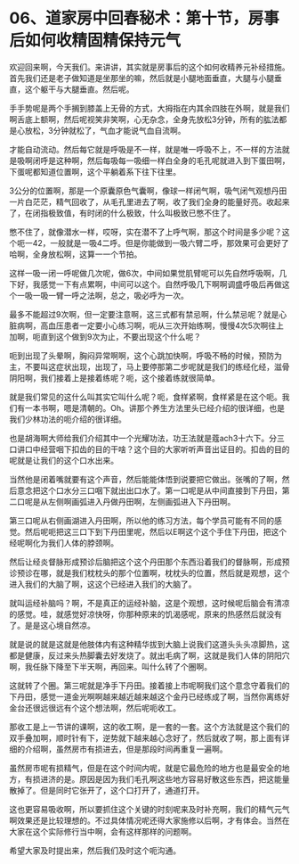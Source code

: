 # 06、道家房中回春秘术：第十节，房事后如何收精固精保持元气

欢迎回来啊，今天我们。来讲讲，其实就是房事后的这个如何收精养元补经措施。首先我们还是老子做知道是坐那坐的嘛，然后就是小腿地面垂直，大腿与小腿垂直，这个躯干与大腿垂直。然后呢。

手手势呢是两个手搁到膝盖上无骨的方式，大拇指在内其余四肢在外啊，就是我们啊舌底上额啊，然后呢视笑非笑啊，心无杂念，全身先放松3分钟，所有的肱法都是心放松，3分钟就松了，气血才能说气血自流啊。

才能自动流动。然后每它就是呼吸是不一样，就是唯一呼吸不上，不一样的方法就是吸啊闭呼是这种啊，然后每吸每一吸细一样白全身的毛孔呢就进入到下蛋田啊，下蛋呢都知道位置啊，这个平躺着系下往下往里。

3公分的位置啊，那是一个原囊原色气囊啊，像球一样闭气啊，吸气闭气观想丹田一片白茫茫，精气回收了，从毛孔里进去了啊，收了我们全身的能量好亮。收起来了，在闭指极致值，有时闭的什么极致，什么叫极致已憋不住了。

憋不住了，就像潜水一样，哎呀，实在潜不了上呼气啊，那这个时间是多少呢？这个呃一42，一般就是一吸4二呼。但是你能做到一吸六臂二呼，那效果可会更好了哈啊，全身放松啊，这算一一个节拍。

这样一吸一闭一呼呢做几次呢，做6次，中间如果觉肌臂呢可以先自然呼吸啊，几下好，我感觉一下有点累啊，中间可以这个。自然呼吸几下啊啊调盛呼吸后再做这个一吸一吸一臂一呼之法啊，总之，吸必呼为一次。

最多不能超过9次啊，但一定要注意啊，这三式都有禁忌啊，什么禁忌呢？就是心脏病啊，高血压患者一定要小心练习啊，呃从三次开始练啊，慢慢4次5次啊往上加啊，呃直到这个做到9次为止，不要出现这个什么呢？

呃到出现了头晕啊，胸闷异常啊啊，这个心跳加快啊，呼吸不畅的时候，预防为主，不要叫这症状出现，出现了，马上要停那第二步呢就是我们的练经化经，滋骨阴阳啊，我们接着上是接着练呢？呃，这个接着练就很简单。

就是我们常见的这什么叫其实它叫什么呢？呃，食样紧啊，食样紧是在这个呃。我们有一本书啊，嗯是清朝的。Oh。讲那个养生方法里头已经介绍的很详细，也是我们少林功法的呃介绍的很详细。

也是胡海啊大师给我们介绍其中一个光耀功法，功王法就是蔻ach3十六下。分三口讲口中经营咽下扣齿的目的干啥？这个目的大家听听声音出证目的。扣齿的目的呢就是让我们的这个口水出来。

当然他是闭着嘴就要有这个声音，然后能能体悟到说要把它做出。张嘴的了啊，然后意念把这个口水分三口咽下就出出口水了。第一口呢是从中间直接到下丹田，第二口呢是从左侧啊画弧进入丹做丹田啊，左侧画弧进入下丹田啊。

第三口呢从右侧画湖进入丹田啊，所以他的练习方法，每个学员可能有不同的感觉。然后呢呃把这三口下到下丹田里呢，然后以E啊这个这个手住下丹田，把这个经呢啊化为我们人体的脖颈啊。

然后让经炎督脉形成预诊后脑把这个这个丹田那个东西沿着我们的督脉啊，形成预诊预诊在哪，就是我们枕枕头的那个位置啊，枕枕头的位置，然后就是观想，这个进入我们的大脑了啊，这这个已经进入我们的大脑了。

就叫运经补脑吗？啊，不是真正的运经补脑，这是个观想，这时候呢后脑会有清凉的感觉。哇，就感觉好凉快呀，你那种原来的饥渴感呢，原来的热感然后就没有了。是是这心境自然凉。

就是说的就是这就是他肢体内有这种精华拔到大脑上说我们这道头头头凉脚热，这都是健康，反过来头热脚囊去好发烧了。就出毛病了啊，这就是我们人体的阴阳穴啊，我任脉下降至下半天啊，再回来。叫什么转了个圈啊。

这就转了个圈。第三呢就是净手下丹田。接着接上市呢啊我们这个意念守着我们的下丹田，感觉一道金光啊啊越来越近越来越这个金丹已经练成了啊，当然你离练好金台还很远很远有个这个想法啊，然后呢呃收工。

那收工是上一节讲的课啊，这的收工啊，是一套的一套。这个方法就是这个我们的双手叠加啊，顺时针有下，逆势就下越来越心念好了，然后就收了啊，那上面有详细的介绍啊，虽然房市有损进去，但是那段时间再重复一遍啊。

虽然房市呢有损精气，但是在这个时间内呢，就是它最危险的地方也是最安全的地方，有损进济的是。原因是因为我们毛孔啊这些地方容易好散这些东西，把这能量散掉了。但是同时它张开了，这个口打开了，通道打开。

这也更容易吸收啊，所以要抓住这个关键的时刻呢来及时补充啊，我们的精气元气啊效果还是比较理想的。不过具体情况呢还得大家施修以后啊，才有体会。当然在大家在这个实际修行当中啊，会有这样那样的问题啊。

希望大家及时提出来，然后我们及时这个呃沟通。